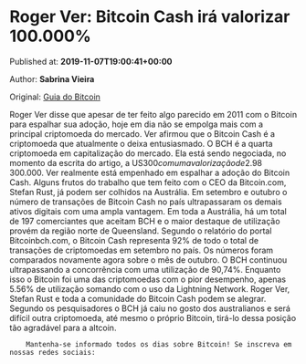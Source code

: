 
# Roger Ver: Bitcoin Cash irá valorizar 100.000%

Published at: **2019-11-07T19:00:41+00:00**

Author: **Sabrina Vieira**

Original: [Guia do Bitcoin](https://guiadobitcoin.com.br/roger-ver-bitcoin-cash-ira-valorizar-100-000/)

Roger Ver disse que apesar de ter feito algo parecido em 2011 com o Bitcoin para espalhar sua adoção, hoje em dia não se empolga mais com a principal criptomoeda do mercado. Ver afirmou que o Bitcoin Cash é a criptomoeda que atualmente o deixa entusiasmado.
O BCH é a quarta criptomoeda em capitalização do mercado. Ela está sendo negociada, no momento da escrita do artigo, a US$300 com uma valorização de 2.98% nas últimas 24 horas. Uma valorização de 100.000% levaria o preço da altcoin para US$ 300.000.
Ver realmente está empenhado em espalhar a adoção do Bitcoin Cash. Alguns frutos do trabalho que tem feito com o CEO da Bitcoin.com, Stefan Rust, já podem ser colhidos na Austrália. Em setembro e outubro o número de transações de Bitcoin Cash no país ultrapassaram os demais ativos digitais com uma ampla vantagem.
Em toda a Austrália, há um total de 197 comerciantes que aceitam BCH e o maior destaque de utilização provém da região norte de Queensland. Segundo o relatório do portal Bitcoinbch.com, o Bitcoin Cash representa 92% de todo o total de transações de criptomoedas em setembro no país.
Os números foram comparados novamente agora sobre o mês de outubro. O BCH continuou ultrapassando a concorrência com uma utilização de 90,74%. Enquanto isso o Bitcoin foi uma das criptomoedas com o pior desempenho, apenas 5.56% de utilização somando com o uso da Lightning Network.
Roger Ver, Stefan Rust e toda a comunidade do Bitcoin Cash podem se alegrar. Segundo os pesquisadores o BCH já caiu no gosto dos australianos e será difícil outra criptomoeda, até mesmo o próprio Bitcoin, tirá-lo dessa posição tão agradável para a altcoin.

        Mantenha-se informado todos os dias sobre Bitcoin! Se inscreva em nossas redes sociais:
      
